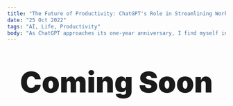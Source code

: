 ```yaml
---
title: "The Future of Productivity: ChatGPT's Role in Streamlining Workflows"
date: "25 Oct 2022"
tags: "AI, Life, Productivity"
body: "As ChatGPT approaches its one-year anniversary, I find myself in conversations with people who have never used it, many of whom remain skeptical or even fearful of the so-called 'I revolution against humans.' Having been in a similar position not long ago, I understand these concerns. This article is both a personal journey of my experiences with ChatGPT and a tool for those who, like me, are not experts in the field but want to learn more about the technology's potential uses and benefits."
---
```


<div style="text-align:center">
<p style="margin-top: 50px; font-weight: 1000; font-size:50pt">Coming Soon</p>
</div>

